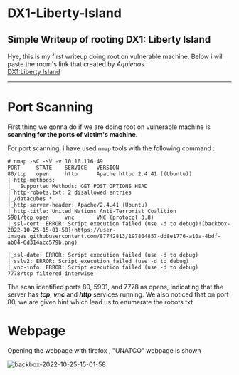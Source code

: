 # DX1-Liberty-Island
Simple Writeup of rooting DX1: Liberty Island
---
Hye, this is my first writeup doing root on vulnerable machine. Below i will paste the room's link that created by *Aquienas*                      
[DX1:Liberty Island](https://tryhackme.com/room/dx1libertyislandplde)  
	
---
# Port Scanning
First thing we gonna do if we are doing root on vulnerable machine is **scanning for the ports of victim's  machine**.

For port scanning, i have used `nmap` tools with the following command : 

```
# nmap -sC -sV -v 10.10.116.49
PORT     STATE    SERVICE   VERSION
80/tcp   open     http      Apache httpd 2.4.41 ((Ubuntu))
| http-methods: 
|_  Supported Methods: GET POST OPTIONS HEAD
| http-robots.txt: 2 disallowed entries 
|_/datacubes *
|_http-server-header: Apache/2.4.41 (Ubuntu)
|_http-title: United Nations Anti-Terrorist Coalition
5901/tcp open     vnc       VNC (protocol 3.8)
|_ssl-cert: ERROR: Script execution failed (use -d to debug)![backbox-2022-10-25-15-01-58](https://user-images.githubusercontent.com/87742813/197804857-dd8e1776-a10a-4bdf-ab04-6d314acc579b.png)

|_ssl-date: ERROR: Script execution failed (use -d to debug)
|_sslv2: ERROR: Script execution failed (use -d to debug)
|_vnc-info: ERROR: Script execution failed (use -d to debug)
7778/tcp filtered interwise
```
The scan identified ports 80, 5901, and 7778 as opens, indicating that the server has ***tcp***, ***vnc*** and ***http*** services running. We also noticed that on port 80, we are given hint which lead us to enumerate the robots.txt

# Webpage

Opening the webpage with firefox , "UNATCO" webpage is shown

![backbox-2022-10-25-15-01-58](https://user-images.githubusercontent.com/87742813/197808716-e39ec67d-87c4-411d-a487-3d7a5c908d6a.png)


